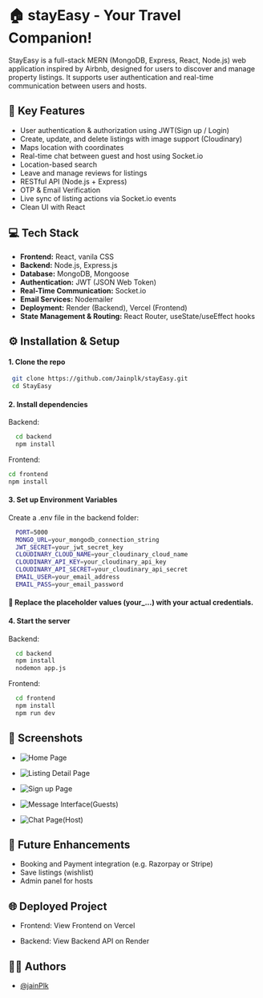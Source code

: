 
# 🏠 stayEasy - Your Travel Companion!

StayEasy is a full-stack MERN (MongoDB, Express, React, Node.js) web application inspired by Airbnb, designed for users to discover and manage property listings. It supports user authentication and real-time communication between users and hosts.

## 🔑 Key Features
- User authentication & authorization using JWT(Sign up / Login)
- Create, update, and delete listings with image support (Cloudinary)
- Maps location with coordinates
- Real-time chat between guest and host using Socket.io
- Location-based search
- Leave and manage reviews for listings
- RESTful API (Node.js + Express)
- OTP & Email Verification
- Live sync of listing actions via Socket.io events
- Clean UI with React

## 💻 Tech Stack
- **Frontend:** React, vanila CSS
- **Backend:** Node.js, Express.js
- **Database:** MongoDB, Mongoose
- **Authentication:** JWT (JSON Web Token)
- **Real-Time Communication:** Socket.io
- **Email Services:** Nodemailer
- **Deployment:** Render (Backend), Vercel (Frontend)
- **State Management & Routing:** React Router, useState/useEffect hooks

## ⚙️ Installation & Setup

#### 1. Clone the repo
```bash
 git clone https://github.com/Jainplk/stayEasy.git  
 cd StayEasy
```
#### 2. Install dependencies
Backend:
```bash
  cd backend
  npm install
```

Frontend:
```bash
cd frontend
npm install
```
#### 3.  Set up Environment Variables
Create a .env file in the backend folder:

```bash
  PORT=5000
  MONGO_URL=your_mongodb_connection_string
  JWT_SECRET=your_jwt_secret_key
  CLOUDINARY_CLOUD_NAME=your_cloudinary_cloud_name
  CLOUDINARY_API_KEY=your_cloudinary_api_key
  CLOUDINARY_API_SECRET=your_cloudinary_api_secret
  EMAIL_USER=your_email_address
  EMAIL_PASS=your_email_password
```
#### 📝 Replace the placeholder values (your_...) with your actual credentials.

#### 4. Start the server

Backend:
```bash
  cd backend
  npm install
  nodemon app.js
```

Frontend:
```bash
  cd frontend
  npm install
  npm run dev
```
## 📸 Screenshots

- ![Home Page](https://github.com/user-attachments/assets/961df3cb-0afb-4f45-9be9-f253301f883d)

- ![Listing Detail Page](https://github.com/user-attachments/assets/b7802e54-b9b0-474e-b937-b49e77298ede)

- ![Sign up Page](https://github.com/user-attachments/assets/48452e78-d1d2-481c-a84d-b22ef45e05c6)

- ![Message Interface(Guests)](https://github.com/user-attachments/assets/8bc283a6-60ee-45f9-a3b1-d38838e8b215)

- ![Chat Page(Host)](https://github.com/user-attachments/assets/862b40d4-7f5f-41b2-b0a2-f4c15e4c4450)

## 📌 Future Enhancements
- Booking and Payment integration (e.g. Razorpay or Stripe)
- Save listings (wishlist)
- Admin panel for hosts

## 🌐 Deployed Project
- Frontend: View Frontend on Vercel

- Backend:  View Backend API on Render

## 🙋‍♂️ Authors

- [@jainPlk](https://github.com/Jainplk)

